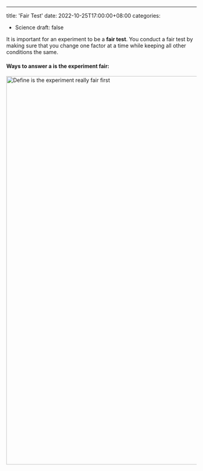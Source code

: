 ---
title: 'Fair Test'
date: 2022-10-25T17:00:00+08:00
categories:
  - Science
draft: false

It is important for an experiment to be a **fair test**. You conduct a fair test by making sure that you change one factor at a time while keeping all other conditions the same.

#### Ways to answer a is the experiment fair:
<img width="1024" alt="Define is the experiment really fair first" src="https://user-images.githubusercontent.com/90828938/198839142-b6c0a101-5571-45e1-aabe-c802db86851f.png">
